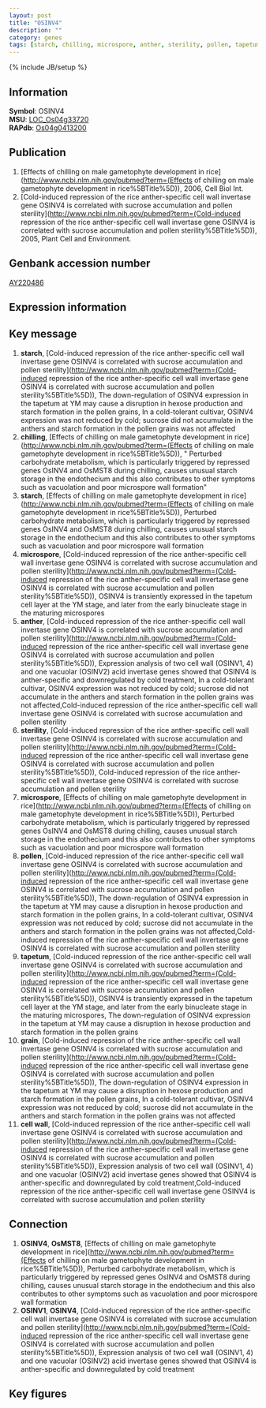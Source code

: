 ```yaml
---
layout: post
title: "OSINV4"
description: ""
category: genes
tags: [starch, chilling, microspore, anther, sterility, pollen, tapetum, grain, cell wall, Gene]
---
```

{% include JB/setup %}

## Information
__Symbol__: OSINV4  
__MSU__: [LOC_Os04g33720](http://rice.plantbiology.msu.edu/cgi-bin/ORF_infopage.cgi?orf=LOC_Os04g33720)  
__RAPdb__: [Os04g0413200](http://rapdb.dna.affrc.go.jp/viewer/gbrowse_details/irgsp1?name=Os04g0413200)  

## Publication
1. [Effects of chilling on male gametophyte development in rice](http://www.ncbi.nlm.nih.gov/pubmed?term=(Effects of chilling on male gametophyte development in rice%5BTitle%5D)), 2006, Cell Biol Int.
2. [Cold-induced repression of the rice anther-specific cell wall invertase gene OSINV4 is correlated with sucrose accumulation and pollen sterility](http://www.ncbi.nlm.nih.gov/pubmed?term=(Cold-induced repression of the rice anther-specific cell wall invertase gene OSINV4 is correlated with sucrose accumulation and pollen sterility%5BTitle%5D)), 2005, Plant Cell and Environment.

## Genbank accession number
[AY220486](http://www.ncbi.nlm.nih.gov/nuccore/AY220486)

## Expression information

## Key message
1. __starch__, [Cold-induced repression of the rice anther-specific cell wall invertase gene OSINV4 is correlated with sucrose accumulation and pollen sterility](http://www.ncbi.nlm.nih.gov/pubmed?term=(Cold-induced repression of the rice anther-specific cell wall invertase gene OSINV4 is correlated with sucrose accumulation and pollen sterility%5BTitle%5D)),  The down-regulation of OSINV4 expression in the tapetum at YM may cause a disruption in hexose production and starch formation in the pollen grains, In a cold-tolerant cultivar, OSINV4 expression was not reduced by cold; sucrose did not accumulate in the anthers and starch formation in the pollen grains was not affected
2. __chilling__, [Effects of chilling on male gametophyte development in rice](http://www.ncbi.nlm.nih.gov/pubmed?term=(Effects of chilling on male gametophyte development in rice%5BTitle%5D)), " Perturbed carbohydrate metabolism, which is particularly triggered by repressed genes OsINV4 and OsMST8 during chilling, causes unusual starch storage in the endothecium and this also contributes to other symptoms such as vacuolation and poor microspore wall formation"
3. __starch__, [Effects of chilling on male gametophyte development in rice](http://www.ncbi.nlm.nih.gov/pubmed?term=(Effects of chilling on male gametophyte development in rice%5BTitle%5D)),  Perturbed carbohydrate metabolism, which is particularly triggered by repressed genes OsINV4 and OsMST8 during chilling, causes unusual starch storage in the endothecium and this also contributes to other symptoms such as vacuolation and poor microspore wall formation
4. __microspore__, [Cold-induced repression of the rice anther-specific cell wall invertase gene OSINV4 is correlated with sucrose accumulation and pollen sterility](http://www.ncbi.nlm.nih.gov/pubmed?term=(Cold-induced repression of the rice anther-specific cell wall invertase gene OSINV4 is correlated with sucrose accumulation and pollen sterility%5BTitle%5D)),  OSINV4 is transiently expressed in the tapetum cell layer at the YM stage, and later from the early binucleate stage in the maturing microspores
5. __anther__, [Cold-induced repression of the rice anther-specific cell wall invertase gene OSINV4 is correlated with sucrose accumulation and pollen sterility](http://www.ncbi.nlm.nih.gov/pubmed?term=(Cold-induced repression of the rice anther-specific cell wall invertase gene OSINV4 is correlated with sucrose accumulation and pollen sterility%5BTitle%5D)),  Expression analysis of two cell wall (OSINV1, 4) and one vacuolar (OSINV2) acid invertase genes showed that OSINV4 is anther-specific and downregulated by cold treatment, In a cold-tolerant cultivar, OSINV4 expression was not reduced by cold; sucrose did not accumulate in the anthers and starch formation in the pollen grains was not affected,Cold-induced repression of the rice anther-specific cell wall invertase gene OSINV4 is correlated with sucrose accumulation and pollen sterility
6. __sterility__, [Cold-induced repression of the rice anther-specific cell wall invertase gene OSINV4 is correlated with sucrose accumulation and pollen sterility](http://www.ncbi.nlm.nih.gov/pubmed?term=(Cold-induced repression of the rice anther-specific cell wall invertase gene OSINV4 is correlated with sucrose accumulation and pollen sterility%5BTitle%5D)), Cold-induced repression of the rice anther-specific cell wall invertase gene OSINV4 is correlated with sucrose accumulation and pollen sterility
7. __microspore__, [Effects of chilling on male gametophyte development in rice](http://www.ncbi.nlm.nih.gov/pubmed?term=(Effects of chilling on male gametophyte development in rice%5BTitle%5D)),  Perturbed carbohydrate metabolism, which is particularly triggered by repressed genes OsINV4 and OsMST8 during chilling, causes unusual starch storage in the endothecium and this also contributes to other symptoms such as vacuolation and poor microspore wall formation
8. __pollen__, [Cold-induced repression of the rice anther-specific cell wall invertase gene OSINV4 is correlated with sucrose accumulation and pollen sterility](http://www.ncbi.nlm.nih.gov/pubmed?term=(Cold-induced repression of the rice anther-specific cell wall invertase gene OSINV4 is correlated with sucrose accumulation and pollen sterility%5BTitle%5D)),  The down-regulation of OSINV4 expression in the tapetum at YM may cause a disruption in hexose production and starch formation in the pollen grains, In a cold-tolerant cultivar, OSINV4 expression was not reduced by cold; sucrose did not accumulate in the anthers and starch formation in the pollen grains was not affected,Cold-induced repression of the rice anther-specific cell wall invertase gene OSINV4 is correlated with sucrose accumulation and pollen sterility
9. __tapetum__, [Cold-induced repression of the rice anther-specific cell wall invertase gene OSINV4 is correlated with sucrose accumulation and pollen sterility](http://www.ncbi.nlm.nih.gov/pubmed?term=(Cold-induced repression of the rice anther-specific cell wall invertase gene OSINV4 is correlated with sucrose accumulation and pollen sterility%5BTitle%5D)),  OSINV4 is transiently expressed in the tapetum cell layer at the YM stage, and later from the early binucleate stage in the maturing microspores, The down-regulation of OSINV4 expression in the tapetum at YM may cause a disruption in hexose production and starch formation in the pollen grains
10. __grain__, [Cold-induced repression of the rice anther-specific cell wall invertase gene OSINV4 is correlated with sucrose accumulation and pollen sterility](http://www.ncbi.nlm.nih.gov/pubmed?term=(Cold-induced repression of the rice anther-specific cell wall invertase gene OSINV4 is correlated with sucrose accumulation and pollen sterility%5BTitle%5D)),  The down-regulation of OSINV4 expression in the tapetum at YM may cause a disruption in hexose production and starch formation in the pollen grains, In a cold-tolerant cultivar, OSINV4 expression was not reduced by cold; sucrose did not accumulate in the anthers and starch formation in the pollen grains was not affected
11. __cell wall__, [Cold-induced repression of the rice anther-specific cell wall invertase gene OSINV4 is correlated with sucrose accumulation and pollen sterility](http://www.ncbi.nlm.nih.gov/pubmed?term=(Cold-induced repression of the rice anther-specific cell wall invertase gene OSINV4 is correlated with sucrose accumulation and pollen sterility%5BTitle%5D)),  Expression analysis of two cell wall (OSINV1, 4) and one vacuolar (OSINV2) acid invertase genes showed that OSINV4 is anther-specific and downregulated by cold treatment,Cold-induced repression of the rice anther-specific cell wall invertase gene OSINV4 is correlated with sucrose accumulation and pollen sterility

## Connection
1. __OSINV4__, __OsMST8__, [Effects of chilling on male gametophyte development in rice](http://www.ncbi.nlm.nih.gov/pubmed?term=(Effects of chilling on male gametophyte development in rice%5BTitle%5D)),  Perturbed carbohydrate metabolism, which is particularly triggered by repressed genes OsINV4 and OsMST8 during chilling, causes unusual starch storage in the endothecium and this also contributes to other symptoms such as vacuolation and poor microspore wall formation
2. __OSINV1__, __OSINV4__, [Cold-induced repression of the rice anther-specific cell wall invertase gene OSINV4 is correlated with sucrose accumulation and pollen sterility](http://www.ncbi.nlm.nih.gov/pubmed?term=(Cold-induced repression of the rice anther-specific cell wall invertase gene OSINV4 is correlated with sucrose accumulation and pollen sterility%5BTitle%5D)),  Expression analysis of two cell wall (OSINV1, 4) and one vacuolar (OSINV2) acid invertase genes showed that OSINV4 is anther-specific and downregulated by cold treatment

## Key figures


